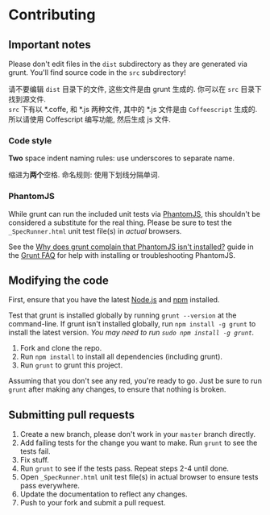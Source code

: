# Contributing

## Important notes

Please don't edit files in the `dist` subdirectory as they are generated via grunt. You'll find source code in the `src` subdirectory!  

请不要编辑 `dist` 目录下的文件, 这些文件是由 grunt 生成的. 你可以在 `src` 目录下找到源文件.  
`src` 下有以 *.coffe, 和 *.js 两种文件, 其中的 *.js 文件是由 `Coffeescript` 生成的. 所以请使用 Coffescript 编写功能, 然后生成 js 文件.

### Code style

**Two** space indent
naming rules: use underscores to separate name.

缩进为**两个**空格.
命名规则: 使用下划线分隔单词.

### PhantomJS
While grunt can run the included unit tests via [PhantomJS](http://phantomjs.org/), this shouldn't be considered a substitute for the real thing. Please be sure to test the `_SpecRunner.html` unit test file(s) in _actual_ browsers.

See the [Why does grunt complain that PhantomJS isn't installed?](https://github.com/gruntjs/grunt/blob/master/docs/faq.md#why-does-grunt-complain-that-phantomjs-isnt-installed) guide in the [Grunt FAQ](https://github.com/gruntjs/grunt/blob/master/docs/faq.md) for help with installing or troubleshooting PhantomJS.

## Modifying the code
First, ensure that you have the latest [Node.js](http://nodejs.org/) and [npm](http://npmjs.org/) installed.

Test that grunt is installed globally by running `grunt --version` at the command-line.  If grunt isn't installed globally, run `npm install -g grunt` to install the latest version. _You may need to run `sudo npm install -g grunt`._

1. Fork and clone the repo.
1. Run `npm install` to install all dependencies (including grunt).
1. Run `grunt` to grunt this project.

Assuming that you don't see any red, you're ready to go. Just be sure to run `grunt` after making any changes, to ensure that nothing is broken.

## Submitting pull requests

1. Create a new branch, please don't work in your `master` branch directly.
1. Add failing tests for the change you want to make. Run `grunt` to see the tests fail.
1. Fix stuff.
1. Run `grunt` to see if the tests pass. Repeat steps 2-4 until done.
1. Open `_SpecRunner.html` unit test file(s) in actual browser to ensure tests pass everywhere.
1. Update the documentation to reflect any changes.
1. Push to your fork and submit a pull request.
